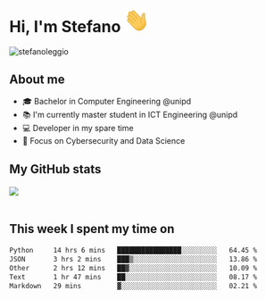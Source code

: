 # Hi, I'm Stefano <img src="https://raw.githubusercontent.com/stefanoleggio/stefanoleggio/main/images/wave.gif" width="45px">

<p align="left"> <img src="https://komarev.com/ghpvc/?username=stefanoleggio&label=Views&color=blue&style=plastic" alt="stefanoleggio" /></p>

## About me
- 🎓 Bachelor in Computer Engineering @unipd
- 📚 I'm currently master student in ICT Engineering @unipd
- 💻 Developer in my spare time
- 🎯 Focus on Cybersecurity and Data Science


## My GitHub stats

<a href="https://github.com/anuraghazra/github-readme-stats" >
  <img align="center" src="https://github-readme-stats.vercel.app/api/top-langs/?username=stefanoleggio&langs_count=10&hide=html,blade&layout=compact&count_private=true&theme=swift" />
</a>
</br>
</br>

## This week I spent my time on


<!--START_SECTION:waka-->
```text
Python     14 hrs 6 mins   ████████████████░░░░░░░░░   64.45 % 
JSON       3 hrs 2 mins    ███▒░░░░░░░░░░░░░░░░░░░░░   13.86 % 
Other      2 hrs 12 mins   ██▓░░░░░░░░░░░░░░░░░░░░░░   10.09 % 
Text       1 hr 47 mins    ██░░░░░░░░░░░░░░░░░░░░░░░   08.17 % 
Markdown   29 mins         ▓░░░░░░░░░░░░░░░░░░░░░░░░   02.21 % 
```
<!--END_SECTION:waka-->

